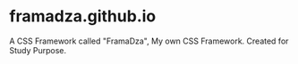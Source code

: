 # framadza.github.io
A CSS Framework called "FramaDza", My own CSS Framework. Created for Study Purpose.
